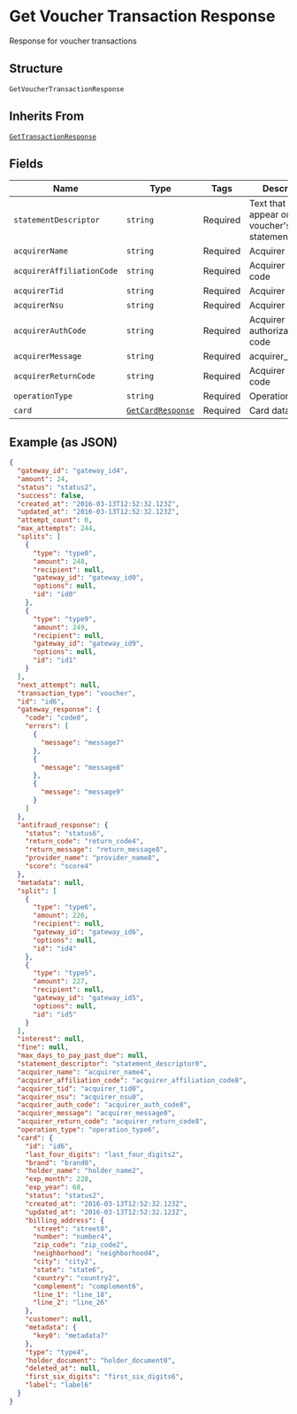 
# Get Voucher Transaction Response

Response for voucher transactions

## Structure

`GetVoucherTransactionResponse`

## Inherits From

[`GetTransactionResponse`](../../doc/models/get-transaction-response.md)

## Fields

| Name | Type | Tags | Description |
|  --- | --- | --- | --- |
| `statementDescriptor` | `string` | Required | Text that will appear on the voucher's statement |
| `acquirerName` | `string` | Required | Acquirer name |
| `acquirerAffiliationCode` | `string` | Required | Acquirer affiliation code |
| `acquirerTid` | `string` | Required | Acquirer TID |
| `acquirerNsu` | `string` | Required | Acquirer NSU |
| `acquirerAuthCode` | `string` | Required | Acquirer authorization code |
| `acquirerMessage` | `string` | Required | acquirer_message |
| `acquirerReturnCode` | `string` | Required | Acquirer return code |
| `operationType` | `string` | Required | Operation type |
| `card` | [`GetCardResponse`](../../doc/models/get-card-response.md) | Required | Card data |

## Example (as JSON)

```json
{
  "gateway_id": "gateway_id4",
  "amount": 24,
  "status": "status2",
  "success": false,
  "created_at": "2016-03-13T12:52:32.123Z",
  "updated_at": "2016-03-13T12:52:32.123Z",
  "attempt_count": 0,
  "max_attempts": 244,
  "splits": [
    {
      "type": "type0",
      "amount": 248,
      "recipient": null,
      "gateway_id": "gateway_id0",
      "options": null,
      "id": "id0"
    },
    {
      "type": "type9",
      "amount": 249,
      "recipient": null,
      "gateway_id": "gateway_id9",
      "options": null,
      "id": "id1"
    }
  ],
  "next_attempt": null,
  "transaction_type": "voucher",
  "id": "id6",
  "gateway_response": {
    "code": "code0",
    "errors": [
      {
        "message": "message7"
      },
      {
        "message": "message8"
      },
      {
        "message": "message9"
      }
    ]
  },
  "antifraud_response": {
    "status": "status6",
    "return_code": "return_code4",
    "return_message": "return_message8",
    "provider_name": "provider_name8",
    "score": "score4"
  },
  "metadata": null,
  "split": [
    {
      "type": "type6",
      "amount": 226,
      "recipient": null,
      "gateway_id": "gateway_id6",
      "options": null,
      "id": "id4"
    },
    {
      "type": "type5",
      "amount": 227,
      "recipient": null,
      "gateway_id": "gateway_id5",
      "options": null,
      "id": "id5"
    }
  ],
  "interest": null,
  "fine": null,
  "max_days_to_pay_past_due": null,
  "statement_descriptor": "statement_descriptor0",
  "acquirer_name": "acquirer_name4",
  "acquirer_affiliation_code": "acquirer_affiliation_code8",
  "acquirer_tid": "acquirer_tid0",
  "acquirer_nsu": "acquirer_nsu0",
  "acquirer_auth_code": "acquirer_auth_code8",
  "acquirer_message": "acquirer_message0",
  "acquirer_return_code": "acquirer_return_code8",
  "operation_type": "operation_type6",
  "card": {
    "id": "id6",
    "last_four_digits": "last_four_digits2",
    "brand": "brand0",
    "holder_name": "holder_name2",
    "exp_month": 228,
    "exp_year": 68,
    "status": "status2",
    "created_at": "2016-03-13T12:52:32.123Z",
    "updated_at": "2016-03-13T12:52:32.123Z",
    "billing_address": {
      "street": "street8",
      "number": "number4",
      "zip_code": "zip_code2",
      "neighborhood": "neighborhood4",
      "city": "city2",
      "state": "state6",
      "country": "country2",
      "complement": "complement6",
      "line_1": "line_18",
      "line_2": "line_26"
    },
    "customer": null,
    "metadata": {
      "key0": "metadata7"
    },
    "type": "type4",
    "holder_document": "holder_document0",
    "deleted_at": null,
    "first_six_digits": "first_six_digits6",
    "label": "label6"
  }
}
```

